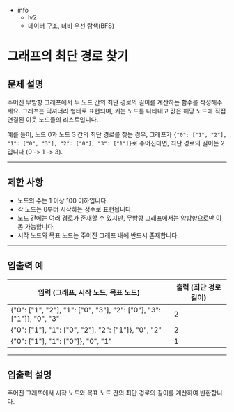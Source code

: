 - info
    - lv2
    - 데이터 구조, 너비 우선 탐색(BFS)

# 그래프의 최단 경로 찾기
## 문제 설명
주어진 무방향 그래프에서 두 노드 간의 최단 경로의 길이를 계산하는 함수를 작성해주세요. 그래프는 딕셔너리 형태로 표현되며, 키는 노드를 나타내고 값은 해당 노드에 직접 연결된 이웃 노드들의 리스트입니다.

예를 들어, 노드 0과 노드 3 간의 최단 경로를 찾는 경우, 그래프가 `{"0": ["1", "2"], "1": ["0", "3"], "2": ["0"], "3": ["1"]}`로 주어진다면, 최단 경로의 길이는 2입니다 (0 -> 1 -> 3).

---

## 제한 사항

- 노드의 수는 1 이상 100 이하입니다.
- 각 노드는 0부터 시작하는 정수로 표현됩니다.
- 노드 간에는 여러 경로가 존재할 수 있지만, 무방향 그래프에서는 양방향으로만 이동 가능합니다.
- 시작 노드와 목표 노드는 주어진 그래프 내에 반드시 존재합니다.

---

## 입출력 예

|   입력 (그래프, 시작 노드, 목표 노드)        | 출력 (최단 경로 길이) |
| ----------------------------------------- | -------------------- |
| {"0": ["1", "2"], "1": ["0", "3"], "2": ["0"], "3": ["1"]}, "0", "3" | 2                    |
| {"0": ["1"], "1": ["0", "2"], "2": ["1"]}, "0", "2"                 | 2                    |
| {"0": ["1"], "1": ["0"]}, "0", "1"                                  | 1                    |

---

## 입출력 설명
주어진 그래프에서 시작 노드와 목표 노드 간의 최단 경로의 길이를 계산하여 반환합니다.
